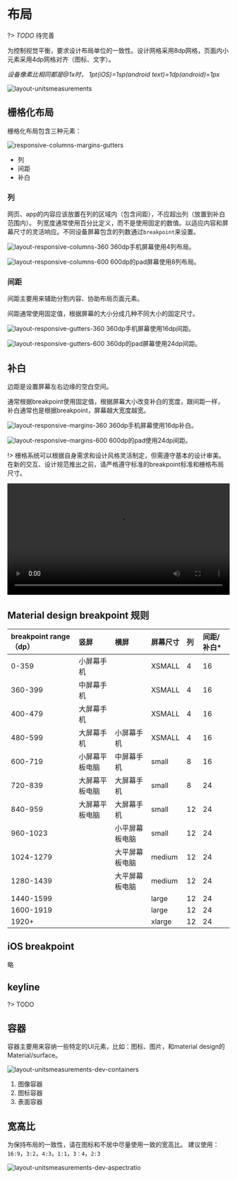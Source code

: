 # 布局

?> _TODO_ 待完善

为控制视觉平衡，要求设计布局单位的一致性。设计网格采用8dp网格，页面内小元素采用4dp网格对齐（图标、文字）。

*设备像素比相同都是@1x时， 1pt(iOS)=1sp(android text)=1dp(android)=1px*

![layout-unitsmeasurements](../../assets/imgs/layout-unitsmeasurements-dev-grid.png)

## 栅格化布局

栅格化布局包含三种元素：

![responsive-columns-margins-gutters](../../assets/imgs/responsive-columns-margins-gutters.png)

- 列
- 间距
- 补白

### 列

网页、app的内容应该放置在列的区域内（包含间距），不应超出列（放置到补白范围内）。
列宽度通常使用百分比定义，而不是使用固定的数值。以适应内容和屏幕尺寸的灵活响应。不同设备屏幕包含的列数通过`breakpoint`来设置。

![layout-responsive-columns-360](../../assets/imgs/layout-responsive-columns-360.png)
360dp手机屏幕使用4列布局。

![layout-responsive-columns-600](../../assets/imgs/layout-responsive-columns-600.png)
600dp的pad屏幕使用8列布局。

### 间距

间距主要用来辅助分割内容、协助布局页面元素。

间距通常使用固定值，根据屏幕的大小分成几种不同大小的固定尺寸。

![layout-responsive-gutters-360](../../assets/imgs/layout-responsive-gutters-360.png)
360dp手机屏幕使用16dp间距。

![layout-responsive-gutters-600](../../assets/imgs/layout-responsive-gutters-600.png)
360dp的pad屏幕使用24dp间距。

## 补白

边距是设置屏幕左右边缘的空白空间。

通常根据breakpoint使用固定值，根据屏幕大小改变补白的宽度，跟间距一样，补白通常也是根据breakpoint，屏幕越大宽度越宽。

![layout-responsive-margins-360](../../assets/imgs/layout-responsive-margins-360.png)
360dp手机屏幕使用16dp补白。

![layout-responsive-margins-600](../../assets/imgs/layout-responsive-margins-600.png)
600dp的pad使用24dp间距。

!> 栅格系统可以根据自身需求和设计风格灵活制定，但需遵守基本的设计审美。 在新的交互、设计规范推出之前，请严格遵守标准的breakpoint标准和栅格布局尺寸。

<video src="https://guidelines.cc/assets/imgs/layout-responsive-breakpoints.mp4" width="100%" controls="controls">
Your browser does not support the video tag.
</video>

## Material design breakpoint 规则

|breakpoint range（dp）|竖屏|横屏|屏幕尺寸|列|间距/补白*|
|:--|:--|:--|:--|:--|:--|
| 0-359 | 小屏幕手机 |  | XSMALL | 4 | 16 |
| 360-399 | 中屏幕手机 |  | XSMALL | 4 | 16 |
| 400-479 | 大屏幕手机 |  | XSMALL | 4 | 16|
| 480-599 | 大屏幕手机 | 小屏幕手机 | XSMALL | 4 | 16 |
| 600-719 | 小屏幕平板电脑 | 中屏幕手机 | small | 8 | 16 |
| 720-839 | 大屏幕平板电脑 | 大屏幕手机 | small | 8 | 24 |
| 840-959 | 大屏幕平板电脑 | 大屏幕手机 | small | 12 | 24 |
| 960-1023 |  | 小平屏幕板电脑 | small | 12 | 24 |
| 1024-1279 |  | 大平屏幕板电脑 | medium | 12 | 24 |
| 1280-1439 |  | 大平屏幕板电脑 | medium | 12 | 24 |
| 1440-1599 |  |  | large | 12 | 24 |
| 1600-1919 |  |  | large | 12 | 24 |
| 1920+ |  |  | xlarge | 12 | 24 |

## iOS breakpoint

略

## keyline

?> TODO

## 容器

容器主要用来容纳一些特定的UI元素，比如：图标、图片，和material design的 Material/surface。

![layout-unitsmeasurements-dev-containers](../../assets/imgs/layout-unitsmeasurements-dev-containers.png)

1. 图像容器
2. 图标容器
3. 表面容器

## 宽高比

为保持布局的一致性，请在图标和不居中尽量使用一致的宽高比。
建议使用： `16:9`，`3:2`，`4:3`，`1:1`，`3：4`，`2:3`

![layout-unitsmeasurements-dev-aspectratio](../../assets/imgs/layout-unitsmeasurements-dev-aspectratio.png)
